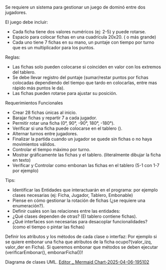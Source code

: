 Se requiere un sistema para gestionar un juego de dominó entre dos jugadores. 

El juego debe incluir:
 - Cada ficha tiene dos valores numéricos (ej: 2-5) y puede rotarse.
 - Espacio para colocar fichas en una cuadrícula 20x20. ( o más grande)
 - Cada uno tiene 7 fichas en su mano, un puntaje con  tiempo por turno que es un multiplicador para los puntos.

Reglas:
  - Las fichas solo pueden colocarse si coinciden en valor con los extremos del tablero.
  - Se debe llevar registro del puntaje (sumar/restar puntos por fichas colocadas dependiendo del tiempo que tardo en colocarlas, entre mas rápido más puntos le da).
  - Las fichas pueden rotarse para ajustar su posición.


Requerimientos Funcionales
  - Crear 28 fichas únicas al inicio.
  - Barajar fichas y repartir 7 a cada jugador.
  - Permitir rotar una ficha (0°, 90°, -90°, 180°, -180°).
  - Verificar si una ficha puede colocarse en el tablero ().
  - Alternar turnos entre jugadores.
  - Finalizar la partida cuando un jugador se quede sin fichas o no haya movimientos válidos.
  - Controlar el tiempo máximo por turno.
  - Mostrar gráficamente las fichas y el tablero. (literalmente dibujar la ficha en texto)
  - Verificar y Controlar como embonan las fichas en el tablero (5-1 con 1-7 por ejemplo)


Tips:
  - Identificar las Entidades que interactuarán en el programa:
    por ejemplo clases necesarias (ej: Ficha, Jugador, Tablero, Embonable)
  - Piense en cómo gestionar la rotación de fichas (¿se requiere una enumeración?).
  - Definir cuales son las relaciones entre las entidades:
  - ¿Qué clases dependen de otras? (El tablero contiene fichas).
  - ¿Qué interfaces son necesarias para desacoplar funcionalidades? (como el tiempo o pintar las fichas)

Definir los atributos y los métodos de cada clase o interfaz:
Por ejemplo si se quiere embonar una ficha que atributos de la ficha ocupo?(valor_izq, valor_der en Ficha).
Si queremos embonar que métodos se deben ejecutar (verificarEmbonar(), embonarFicha())!

Diagrama de clases UML.
[Editor _ Mermaid Chart-2025-04-06-195102](https://github.com/user-attachments/assets/b793fcbc-7c1b-4455-bc78-cc8a2d776b61)

